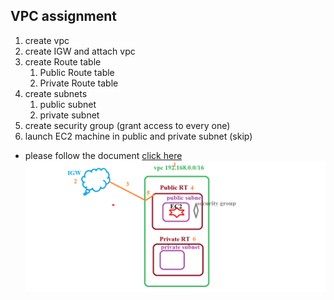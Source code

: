 ## VPC assignment 
   1. create vpc
   2. create IGW and attach vpc
   3. create Route table 
      1. Public Route table
      2. Private Route table 
   4. create subnets 
      1. public subnet
      2. private subnet 
   5. create security group (grant access to every one)
   6. launch EC2 machine in public and private subnet (skip)
   * please follow the document [click here](https://github.com/ABBANAPURI0445/devops-aws/blob/master/AWS/Networking/VPC.md)
   ![vpc](images/vpc.png)



